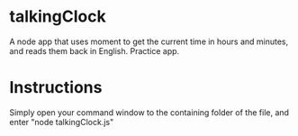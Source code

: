 # talkingClock
A node app that uses moment to get the current time in hours and minutes, and reads them back in English. Practice app.


# Instructions

Simply open your command window to the containing folder of the file, and enter "node talkingClock.js"
